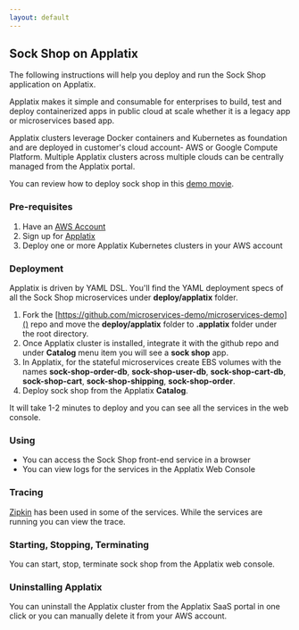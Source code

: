 ```yaml
---
layout: default
---
```


## Sock Shop on Applatix

The following instructions will help you deploy and run the Sock Shop application on Applatix. 
Applatix makes it simple and consumable for enterprises to build, test and deploy containerized apps in public cloud at scale whether it is a legacy app or microservices based app. 
Applatix clusters leverage Docker containers and Kubernetes as foundation and are deployed in customer's cloud account- AWS or Google Compute Platform. Multiple Applatix clusters across multiple clouds can be centrally managed from the Applatix portal.  
You can review how to deploy sock shop in this [demo movie](https://vimeo.com/220878494).

### Pre-requisites


1. Have an [AWS Account](https://console.aws.amazon.com)
2. Sign up for [Applatix](https://pages.applatix.com/acton/media/25513/contact-us-for-a-free-trial-of-applatix)
3. Deploy one or more Applatix Kubernetes clusters in your AWS account

### Deployment

Applatix is driven by YAML DSL. You'll find the YAML deployment specs of all the Sock Shop microservices under **deploy/applatix** folder.1. Fork the [https://github.com/microservices-demo/microservices-demo]() repo and move the **deploy/applatix** folder to **.applatix** folder under the root directory.
2. Once Applatix cluster is installed, integrate it with the github repo and under **Catalog** menu item you will see a **sock shop** app.
3. In Applatix, for the stateful microservices create EBS volumes with the names **sock-shop-order-db**, **sock-shop-user-db**, **sock-shop-cart-db**, **sock-shop-cart**,  **sock-shop-shipping**,  **sock-shop-order**.
4. Deploy sock shop from the Applatix **Catalog**.

It will take 1-2 minutes to deploy and you can see all the services in the web console.


### Using

* You can access the Sock Shop front-end service in a browser * You can view logs for the services in the Applatix Web Console 


### Tracing

[Zipkin](http://zipkin.io/) has been used in some of the services. While the services are running you can view the trace.


### Starting, Stopping, Terminating

You can start, stop, terminate sock shop from the Applatix web console.


### Uninstalling Applatix

You can uninstall the Applatix cluster from the Applatix SaaS portal in one click or you can manually delete it from your AWS account.

